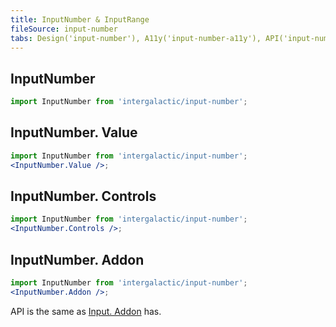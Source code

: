 ```yaml
---
title: InputNumber & InputRange
fileSource: input-number
tabs: Design('input-number'), A11y('input-number-a11y'), API('input-number-api'), Example('input-number-code'), Changelog('input-number-changelog')
---
```


## InputNumber

```js
import InputNumber from 'intergalactic/input-number';
```

<TypesView type="InputNumberProps" :types={...types} />

## InputNumber. Value

```jsx
import InputNumber from 'intergalactic/input-number';
<InputNumber.Value />;
```

<TypesView type="InputNumberValueProps" :types={...types} />

## InputNumber. Controls

```jsx
import InputNumber from 'intergalactic/input-number';
<InputNumber.Controls />;
```

<TypesView type="InputNumberControlsProps" :types={...types} />

## InputNumber. Addon

```jsx
import InputNumber from 'intergalactic/input-number';
<InputNumber.Addon />;
```

API is the same as [Input. Addon](/components/input/input-api) has.

<script setup>import { data as types } from '@types.data.ts'; </script>
